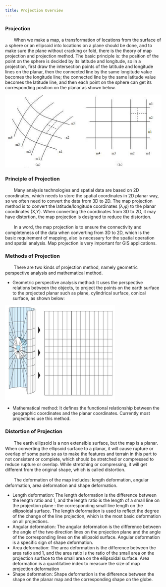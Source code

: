 ```yaml
---
title: Projection Overview
---
```


### Projection

　　When we make a map, a transformation of locations from the surface of a sphere or an ellipsoid into locations on a plane should be done, and to make sure the plane without cracking or fold, there is the theory of map projection and projection method. The basic principle is: the position of the point on the sphere is decided by its latitude and longitude, so in a projection, first draw the intersection points of the latitude and longitude lines on the planar, then the connected line by the same longitude value becomes the longitude line; the connected line by the same latitude value becomes the latitude line, and then each point on the sphere can get its corresponding position on the planar as shown below.

  ![](img/MapProjection.png)

### Principle of Projection

　　Many analysis technologies and spatial data are based on 2D coordinates, which needs to store the spatial coordinates in 2D planar way, so we often need to convert the data from 3D to 2D. The map projection method is to convert the latitude/longitude coordinates (λ,φ) to the planar coordinates (X,Y). When converting the coordinates from 3D to 2D, it may have distortion, the map projection is designed to reduce the distortion.

　　In a word, the map projection is to ensure the connectivity and completeness of the data when converting from 3D to 2D, which is the basic requirement of mapping, also is necessary for the spatial operation and spatial analysis. Map projection is very important for GIS applications.

### Methods of Projection

　　There are two kinds of projection method, namely geometric perspective analysis and mathematical method.

-   Geometric perspective analysis method: It uses the perspective relations between the objects, to project the points on the earth surface to the projected planar such as plane, cylindrical surface, conical surface, as shown below:

   ![](img/perspective.png)
-   Mathematical method: It defines the functional relationship between the geographic coordinates and the planar coordinates. Currently most projections use this method.

### Distortion of Projection

　　The earth ellipsoid is a non extensible surface, but the map is a planar. When converting the ellipsoid surface to a planar, it will cause rupture or overlap of some parts so as to make the features and terrain in this part to not consistent or complete, which should be stretched or compressed to reduce rupture or overlap. While stretching or compressing, it will get different from the original shape, which is called distortion.

　　The deformation of the map includes: length deformation, angular deformation, area deformation and shape deformation.

-   Length deformation: The length deformation is the difference between the length ratio and 1, and the length ratio is the length of a small line on the projection plane :  the corresponding small line length on the ellipsoidal surface. The length deformation is used to reflect the degree of the change of the line projection, which is the most basic deformation on all projections.
-   Angular deformation: The angular deformation is the difference between the angle of the two direction lines on the projection plane and the angle of the corresponding lines on the ellipsoid surface. Angular deformation is a specific sign of shape deformation.
-   Area deformation: The area deformation is the difference between the area ratio and 1, and the area ratio is the ratio of the small area on the projection surface to the small area on the ellipsoidal surface. Area deformation is a quantitative index to measure the size of map projection deformation
-   Shape deformation: Shape deformation is the difference between the shape on the planar map and the corresponding shape on the globe.

